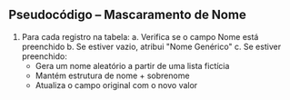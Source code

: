 ## Pseudocódigo – Mascaramento de Nome

1. Para cada registro na tabela:
   a. Verifica se o campo Nome está preenchido
   b. Se estiver vazio, atribui "Nome Genérico"
   c. Se estiver preenchido:
      - Gera um nome aleatório a partir de uma lista fictícia
      - Mantém estrutura de nome + sobrenome
      - Atualiza o campo original com o novo valor


